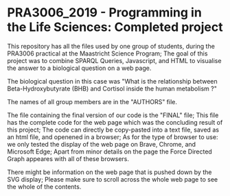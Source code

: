 # PRA3006_2019 - Programming in the Life Sciences: Completed project

This repository has all the files used by one group of students, during the PRA3006 practical at the Maastricht Science Program;
The goal of this project was to combine SPARQL Queries, Javascript, and HTML to visualise the answer to a biological question on a web page.

The biological question in this case was "What is the relationship between Beta-Hydroxybutyrate (BHB) and Cortisol inside the human metabolism ?"

The names of all group members are in the "AUTHORS" file.

The file containing the final version of our code is the "FINAL" file;
This file has the complete code for the web page which was the concluding result of this project;
The code can directly be copy-pasted into a text file, saved as an html file, and openened in a browser;
As for the type of browser to use: we only tested the display of the web page on Brave, Chrome, and Microsoft Edge;
Apart from minor details on the page the Force Directed Graph appeares with all of these browsers.

There might be information on the web page that is pushed down by the SVG display;
Please make sure to scroll across the whole web page to see the whole of the contents.
